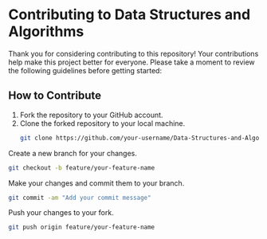 # Contributing to Data Structures and Algorithms

Thank you for considering contributing to this repository! Your contributions help make this project better for everyone. Please take a moment to review the following guidelines before getting started:

## How to Contribute

1. Fork the repository to your GitHub account.
2. Clone the forked repository to your local machine.
   ```sh
   git clone https://github.com/your-username/Data-Structures-and-Algorithms.git

Create a new branch for your changes.
``` sh
git checkout -b feature/your-feature-name
```

Make your changes and commit them to your branch.
``` sh
git commit -am "Add your commit message"
```

Push your changes to your fork.
``` sh
git push origin feature/your-feature-name
```


